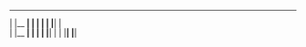 __          __    __
|  |__    __|  |  |  |
|     |__|     |  
|  |__    __|  |
|  |  |__|  |  |
|__|        |__|
